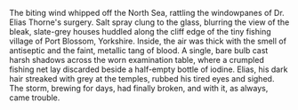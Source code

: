 The biting wind whipped off the North Sea, rattling the windowpanes of Dr. Elias Thorne's surgery.  Salt spray clung to the glass, blurring the view of the bleak, slate-grey houses huddled along the cliff edge of the tiny fishing village of Port Blossom, Yorkshire. Inside, the air was thick with the smell of antiseptic and the faint, metallic tang of blood. A single, bare bulb cast harsh shadows across the worn examination table, where a crumpled fishing net lay discarded beside a half-empty bottle of iodine.  Elias, his dark hair streaked with grey at the temples, rubbed his tired eyes and sighed.  The storm, brewing for days, had finally broken, and with it, as always, came trouble.
